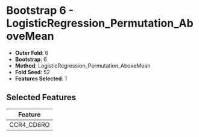 # Bootstrap 6 - LogisticRegression_Permutation_AboveMean

- **Outer Fold**: 6
- **Bootstrap**: 6
- **Method**: LogisticRegression_Permutation_AboveMean
- **Fold Seed**: 52
- **Features Selected**: 1

## Selected Features

| Feature |
|---------|
| CCR4_CD8RO |
